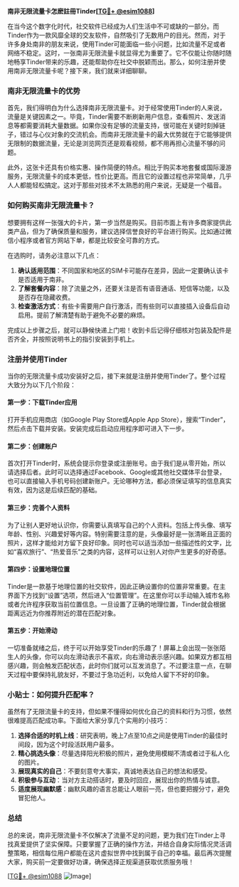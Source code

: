 **南非无限流量卡怎麽註冊Tinder[[TG💪+ @esim1088](https://t.me/s/esim1088)]**

在当今这个数字化时代，社交软件已经成为人们生活中不可或缺的一部分。而Tinder作为一款风靡全球的交友软件，自然吸引了无数用户的目光。然而，对于许多身处南非的朋友来说，使用Tinder可能面临一些小问题，比如流量不足或者网络不稳定。这时，一张南非无限流量卡就显得尤为重要了。它不仅能让你随时随地畅享Tinder带来的乐趣，还能帮助你在社交中脱颖而出。那么，如何注册并使用南非无限流量卡呢？接下来，我们就来详细聊聊。

### 南非无限流量卡的优势

首先，我们得明白为什么选择南非无限流量卡。对于经常使用Tinder的人来说，流量是关键因素之一。毕竟，Tinder需要不断刷新用户信息，查看照片、发送消息等都需要消耗大量数据。如果你没有足够的流量支持，很可能在关键时刻掉链子，错过与心仪对象的交流机会。而南非无限流量卡的最大优势就在于它能够提供无限制的数据流量，无论是浏览网页还是观看视频，都不用再担心流量不够的问题。

此外，这张卡还具有价格实惠、操作简便的特点。相比于购买本地套餐或国际漫游服务，无限流量卡的成本更低，性价比更高。而且它的设置过程也非常简单，几乎人人都能轻松搞定。这对于那些对技术不太熟悉的用户来说，无疑是一个福音。

### 如何购买南非无限流量卡？

想要拥有这样一张强大的卡片，第一步当然是购买。目前市面上有许多商家提供此类产品，但为了确保质量和服务，建议选择信誉良好的平台进行购买。比如通过微信小程序或者官方网站下单，都是比较安全可靠的方式。

在选购时，请务必注意以下几点：
1. **确认适用范围**：不同国家和地区的SIM卡可能存在差异，因此一定要确认该卡是否适用于南非。
2. **了解套餐内容**：除了流量之外，还要关注是否有语音通话、短信等功能，以及是否存在隐藏收费。
3. **检查激活方式**：有些卡需要用户自行激活，而有些则可以直接插入设备后自动启用。提前了解清楚有助于避免不必要的麻烦。

完成以上步骤之后，就可以静候快递上门啦！收到卡后记得仔细核对包装及配件是否齐全，并按照说明书上的指引安装到手机上。

### 注册并使用Tinder

当你的无限流量卡成功安装好之后，接下来就是注册并使用Tinder了。整个过程大致分为以下几个阶段：

#### 第一步：下载Tinder应用
打开手机应用商店（如Google Play Store或Apple App Store），搜索“Tinder”，然后点击下载并安装。安装完成后启动应用程序即可进入下一步。

#### 第二步：创建账户
首次打开Tinder时，系统会提示你登录或注册账号。由于我们是从零开始，所以请选择后者。此时可以选择通过Facebook、Google或其他社交媒体平台登录，也可以直接输入手机号码创建新账户。无论哪种方法，都必须保证填写的信息真实有效，因为这是后续匹配的基础。

#### 第三步：完善个人资料
为了让别人更好地认识你，你需要认真填写自己的个人资料。包括上传头像、填写年龄、性别、兴趣爱好等内容。特别需要注意的是，头像最好是一张清晰且正面的照片，这样才能给对方留下良好印象。同时也可以适当添加一些描述性的文字，比如“喜欢旅行”、“热爱音乐”之类的内容，这样可以让别人对你产生更多的好奇感。

#### 第四步：设置地理位置
Tinder是一款基于地理位置的社交软件，因此正确设置你的位置非常重要。在主界面下方找到“设置”选项，然后进入“位置管理”。在这里你可以手动输入城市名称或者允许程序获取当前位置信息。一旦设置了正确的地理位置，Tinder就会根据距离远近为你推荐附近的潜在匹配对象。

#### 第五步：开始滑动
一切准备就绪之后，终于可以开始享受Tinder的乐趣了！屏幕上会出现一张张陌生人的头像，你可以向左滑动表示不喜欢，向右滑动表示感兴趣。如果双方都互相感兴趣，则会触发匹配状态，此时你们就可以互发消息了。不过要注意一点，在聊天过程中要保持礼貌友好，不要过于急功近利，以免给人留下不好的印象。

### 小贴士：如何提升匹配率？

虽然有了无限流量卡的支持，但如果不懂得如何优化自己的资料和行为习惯，依然很难提高匹配成功率。下面给大家分享几个实用的小技巧：

1. **选择合适的时机上线**：研究表明，晚上7点至10点之间是使用Tinder的最佳时间段，因为这个时段活跃用户最多。
2. **精心挑选头像**：尽量选择阳光积极的照片，避免使用模糊不清或者过于私人化的图片。
3. **展现真实的自己**：不要刻意夸大事实，真诚地表达自己的想法和感受。
4. **积极参与互动**：当对方主动搭话时，要及时回应，展现出你的热情与诚意。
5. **适度展现幽默感**：幽默风趣的语言总能让人眼前一亮，但也要把握分寸，避免冒犯他人。

### 总结

总的来说，南非无限流量卡不仅解决了流量不足的问题，更为我们在Tinder上寻找真爱提供了坚实保障。只要掌握了正确的操作方法，并结合自身实际情况灵活调整策略，相信每位用户都能在这片虚拟世界中找到属于自己的幸福。最后再次提醒大家，购买前一定要做好功课，确保选择正规渠道获取优质服务哦！

[[TG💪+ @esim1088](https://t.me/s/esim1088) ![Image](https://i.postimg.cc/4NQfJmqS/Snipaste-2025-05-13-00-14-12.png)]